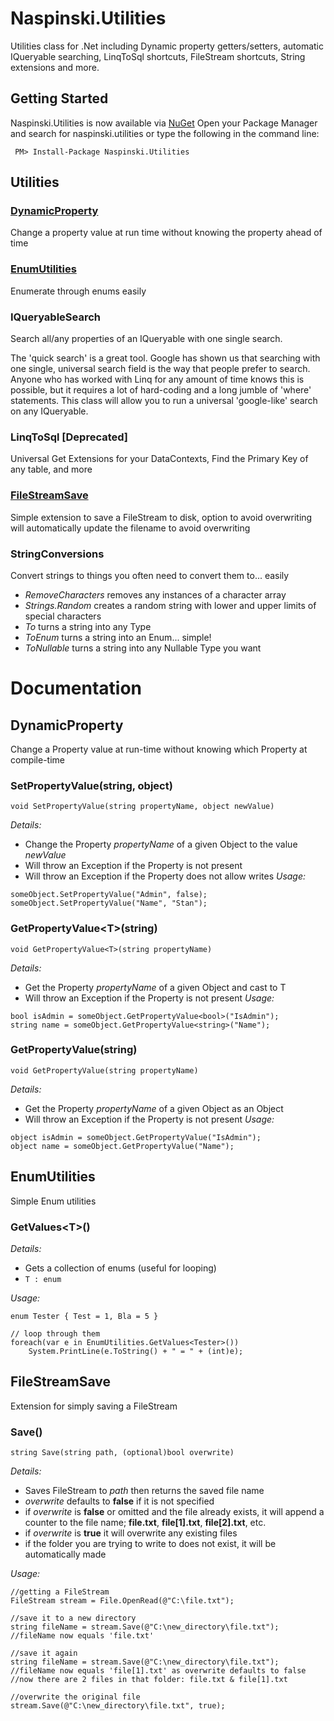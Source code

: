 # Naspinski.Utilities

Utilities class for .Net including Dynamic property getters/setters, automatic IQueryable searching, LinqToSql shortcuts, FileStream shortcuts, String extensions and more.

## Getting Started
Naspinski.Utilities is now available via [NuGet](http://nuget.org/packages/Naspinski.Utilities)
Open your Package Manager and search for naspinski.utilities or type the following in the command line:
```
 PM> Install-Package Naspinski.Utilities
```

## Utilities

### [DynamicProperty](https://github.com/naspinski/utilities/blob/master/README.md#dynamicproperty-1)
Change a property value at run time without knowing the property ahead of time

### [EnumUtilities](https://github.com/naspinski/utilities/blob/master/README.md#enumutilities)
Enumerate through enums easily

### IQueryableSearch
Search all/any properties of an IQueryable with one single search.

The 'quick search' is a great tool. Google has shown us that searching with one single, universal search field is the way that people prefer to search. Anyone who has worked with Linq for any amount of time knows this is possible, but it requires a lot of hard-coding and a long jumble of 'where' statements. This class will allow you to run a universal 'google-like' search on any IQueryable.

### LinqToSql [Deprecated]
Universal Get Extensions for your DataContexts, Find the Primary Key of any table, and more

### [FileStreamSave](https://github.com/naspinski/utilities/blob/master/README.md#filestreamsave-1)
Simple extension to save a FileStream to disk, option to avoid overwriting will automatically update the filename to avoid overwriting

### StringConversions
Convert strings to things you often need to convert them to... easily
* *RemoveCharacters* removes any instances of a character array
* *Strings.Random* creates a random string with lower and upper limits of special characters
* *To* turns a string into any Type
* *ToEnum* turns a string into an Enum... simple!
* *ToNullable* turns a string into any Nullable Type you want

# Documentation
## DynamicProperty
Change a Property value at run-time without knowing which Property at compile-time

### SetPropertyValue(string, object)
```
void SetPropertyValue(string propertyName, object newValue)
```
*Details:*
* Change the Property *propertyName* of a given Object to the value *newValue*
* Will throw an Exception if the Property is not present
* Will throw an Exception if the Property does not allow writes
*Usage:*
```
someObject.SetPropertyValue("Admin", false);
someObject.SetPropertyValue("Name", "Stan");
```

### GetPropertyValue&lt;T&gt;(string)
```
void GetPropertyValue<T>(string propertyName)
```
*Details:*
* Get the Property *propertyName* of a given Object and cast to T
* Will throw an Exception if the Property is not present
*Usage:*
```
bool isAdmin = someObject.GetPropertyValue<bool>("IsAdmin");
string name = someObject.GetPropertyValue<string>("Name");
```
### GetPropertyValue(string)
```
void GetPropertyValue(string propertyName)
```
*Details:*
* Get the Property *propertyName* of a given Object as an Object
* Will throw an Exception if the Property is not present
*Usage:*
```
object isAdmin = someObject.GetPropertyValue("IsAdmin");
object name = someObject.GetPropertyValue("Name");
```

## EnumUtilities
Simple Enum utilities

### GetValues&lt;T&gt;()

*Details:*
* Gets a collection of enums (useful for looping)
* ```T : enum```

*Usage:*
```
enum Tester { Test = 1, Bla = 5 }

// loop through them
foreach(var e in EnumUtilities.GetValues<Tester>())
    System.PrintLine(e.ToString() + " = " + (int)e);
```

## FileStreamSave
Extension for simply saving a FileStream

### Save()
```
string Save(string path, (optional)bool overwrite)
```

*Details:*
* Saves FileStream to *path* then returns the saved file name
* *overwrite* defaults to **false** if it is not specified
* if *overwrite* is **false** or omitted and the file already exists, it will append a counter to the file name; **file.txt**, **file[1].txt**, **file[2].txt**, etc.
* if *overwrite* is **true** it will overwrite any existing files
* if the folder you are trying to write to does not exist, it will be automatically made

*Usage:*
```
//getting a FileStream
FileStream stream = File.OpenRead(@"C:\file.txt");

//save it to a new directory
string fileName = stream.Save(@"C:\new_directory\file.txt");
//fileName now equals 'file.txt'

//save it again
string fileName = stream.Save(@"C:\new_directory\file.txt");
//fileName now equals 'file[1].txt' as overwrite defaults to false
//now there are 2 files in that folder: file.txt & file[1].txt

//overwrite the original file
stream.Save(@"C:\new_directory\file.txt", true);
```
